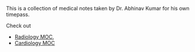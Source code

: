 This is a collection of medical notes taken by Dr. Abhinav Kumar for his own timepass.

Check out

-	[Radiology MOC](MOCs/Radiology%20MOC.md),
-	[Cardiology MOC](MOCs/Cardiology%20MOC.md)